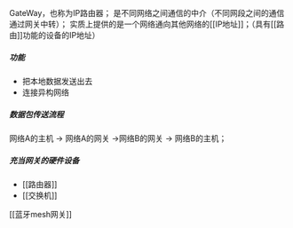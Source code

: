 GateWay，也称为IP路由器；
是不同网络之间通信的中介（不同网段之间的通信通过网关中转）；
实质上提供的是一个网络通向其他网络的[[IP地址]]；（具有[[路由]]功能的设备的IP地址）
##### 功能
- 把本地数据发送出去
- 连接异构网络
##### 数据包传送流程
网络A的主机 -> 网络A的网关 ->网络B的网关 -> 网络B的主机；
##### 充当网关的硬件设备
- [[路由器]]
- [[交换机]]





[[蓝牙mesh网关]]
